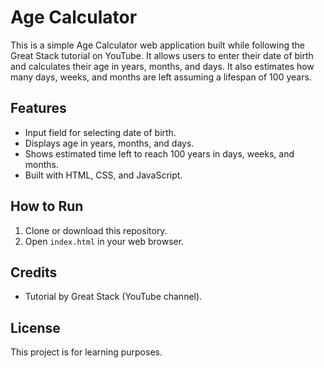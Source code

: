# Age Calculator

This is a simple Age Calculator web application built while following the Great Stack tutorial on YouTube. It allows users to enter their date of birth and calculates their age in years, months, and days. It also estimates how many days, weeks, and months are left assuming a lifespan of 100 years.

## Features

- Input field for selecting date of birth.
- Displays age in years, months, and days.
- Shows estimated time left to reach 100 years in days, weeks, and months.
- Built with HTML, CSS, and JavaScript.

## How to Run

1. Clone or download this repository.
2. Open `index.html` in your web browser.

## Credits

- Tutorial by Great Stack (YouTube channel).

## License

This project is for learning purposes.